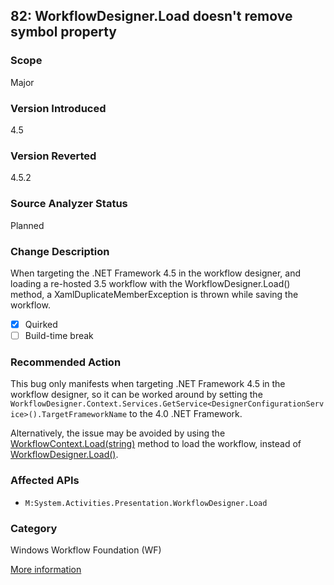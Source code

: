 ## 82: WorkflowDesigner.Load doesn't remove symbol property

### Scope
Major

### Version Introduced
4.5

### Version Reverted
4.5.2

### Source Analyzer Status
Planned

### Change Description
When targeting the .NET Framework 4.5 in the workflow designer, and loading a re-hosted 3.5 workflow with the WorkflowDesigner.Load() method, a XamlDuplicateMemberException is thrown while saving the workflow.

- [x] Quirked
- [ ] Build-time break

### Recommended Action
This bug only manifests when targeting .NET Framework 4.5 in the workflow designer, so it can be worked around by setting the `WorkflowDesigner.Context.Services.GetService<DesignerConfigurationService>().TargetFrameworkName` to the 4.0 .NET Framework.

Alternatively, the issue may be avoided by using the [WorkflowContext.Load(string)](https://msdn.microsoft.com/en-us/library/ee425926(v=vs.110).aspx) method to load the workflow, instead of [WorkflowDesigner.Load()](https://msdn.microsoft.com/en-us/library/ee403482(v=vs.110).aspx).

### Affected APIs
* `M:System.Activities.Presentation.WorkflowDesigner.Load`

### Category
Windows Workflow Foundation (WF)

[More information](https://connect.microsoft.com/VisualStudio/feedback/details/786503/)
